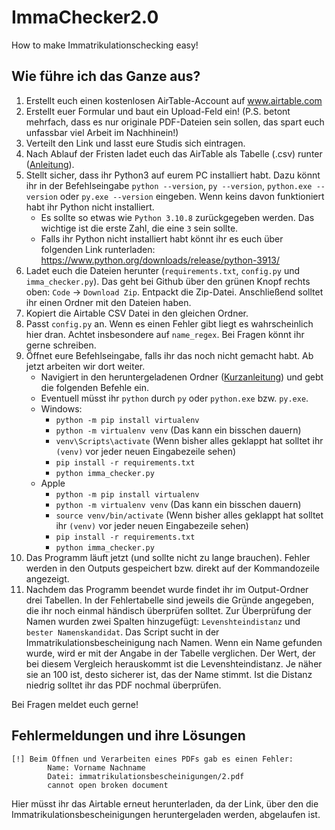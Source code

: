 # ImmaChecker2.0

How to make Immatrikulationschecking easy!

## Wie führe ich das Ganze aus?
1. Erstellt euch einen kostenlosen AirTable-Account auf www.airtable.com
1. Erstellt euer Formular und baut ein Upload-Feld ein! (P.S. betont mehrfach, dass es nur originale PDF-Dateien sein sollen, das spart euch unfassbar viel Arbeit im Nachhinein!)
1. Verteilt den Link und lasst eure Studis sich eintragen.
1. Nach Ablauf der Fristen ladet euch das AirTable als Tabelle (.csv) runter ([Anleitung](https://support.airtable.com/docs/download-a-view-to-csv)).
1. Stellt sicher, dass ihr Python3 auf eurem PC installiert habt. Dazu könnt ihr in der Befehlseingabe `python --version`, `py --version`, `python.exe --version` oder `py.exe --version` eingeben. Wenn keins davon funktioniert habt ihr Python nicht installiert.
    - Es sollte so etwas wie `Python 3.10.8` zurückgegeben werden. Das wichtige ist die erste Zahl, die eine `3` sein sollte.
    - Falls ihr Python nicht installiert habt könnt ihr es euch über folgenden Link runterladen: https://www.python.org/downloads/release/python-3913/
1. Ladet euch die Dateien herunter (`requirements.txt`, `config.py` und `imma_checker.py`). Das geht bei Github über den grünen Knopf rechts oben: `Code` -> `Download Zip`. Entpackt die Zip-Datei. Anschließend solltet ihr einen Ordner mit den Dateien haben.
1. Kopiert die Airtable CSV Datei in den gleichen Ordner.
1. Passt `config.py` an. Wenn es einen Fehler gibt liegt es wahrscheinlich hier dran. Achtet insbesondere auf `name_regex`. Bei Fragen könnt ihr gerne schreiben.
1. Öffnet eure Befehlseingabe, falls ihr das noch nicht gemacht habt. Ab jetzt arbeiten wir dort weiter.
    - Navigiert in den heruntergeladenen Ordner ([Kurzanleitung](https://praxistipps.chip.de/windows-in-der-konsole-navigieren-so-gehts_38848)) und gebt die folgenden Befehle ein.
    - Eventuell müsst ihr `python` durch `py` oder `python.exe` bzw. `py.exe`.
    - Windows:
        - `python -m pip install virtualenv`
        - `python -m virtualenv venv` (Das kann ein bisschen dauern)
        - `venv\Scripts\activate` (Wenn bisher alles geklappt hat solltet ihr `(venv)` vor jeder neuen Eingabezeile sehen)
        - `pip install -r requirements.txt`
        - `python imma_checker.py`
    - Apple
        - `python -m pip install virtualenv`
        - `python -m virtualenv venv`  (Das kann ein bisschen dauern)
        - `source venv/bin/activate` (Wenn bisher alles geklappt hat solltet ihr `(venv)` vor jeder neuen Eingabezeile sehen)
        - `pip install -r requirements.txt`
        - `python imma_checker.py`
1. Das Programm läuft jetzt (und sollte nicht zu lange brauchen). Fehler werden in den Outputs gespeichert bzw. direkt auf der Kommandozeile angezeigt.
1. Nachdem das Programm beendet wurde findet ihr im Output-Ordner drei Tabellen. In der Fehlertabelle sind jeweils die Gründe angegeben, die ihr noch einmal händisch überprüfen solltet. Zur Überprüfung der Namen wurden zwei Spalten hinzugefügt: `Levenshteindistanz` und `bester Namenskandidat`. Das Script sucht in der Immatrikulationsbescheinigung nach Namen. Wenn ein Name gefunden wurde, wird er mit der Angabe in der Tabelle verglichen. Der Wert, der bei diesem Vergleich herauskommt ist die Levenshteindistanz.  Je näher sie an 100 ist, desto sicherer ist, das der Name stimmt. Ist die Distanz niedrig solltet ihr das PDF nochmal überprüfen.

Bei Fragen meldet euch gerne!

## Fehlermeldungen und ihre Lösungen
```
[!] Beim Öffnen und Verarbeiten eines PDFs gab es einen Fehler:
        Name: Vorname Nachname
        Datei: immatrikulationsbescheinigungen/2.pdf
        cannot open broken document
```
Hier müsst ihr das Airtable erneut herunterladen, da der Link, über den die Immatrikulationsbescheinigungen heruntergeladen werden, abgelaufen ist.
